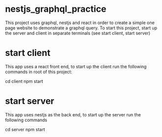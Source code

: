 # nestjs_graphql_practice
This project uses graphql, nestjs and react in order to create a simple one page website to demonstrate a graphql query. To start this project, start up the server and client in separate terminals (see start client, start server)

# start client
This app uses a react front end, to start up the client run the following commands in root of this project:

cd client
npm start

# start server
This app uses nestjs as the back end, to start up the server run the following commands

cd server
npm start

